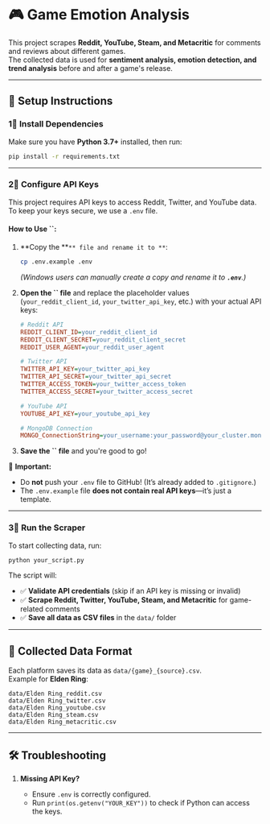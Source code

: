 # 🎮 Game Emotion Analysis 

This project scrapes **Reddit, YouTube, Steam, and Metacritic** for comments and reviews about different games.\
The collected data is used for **sentiment analysis, emotion detection, and trend analysis** before and after a game's release.

---

## 📌 **Setup Instructions**

### **1⃣ Install Dependencies**

Make sure you have **Python 3.7+** installed, then run:

```bash
pip install -r requirements.txt
```

---

### **2⃣ Configure API Keys**

This project requires API keys to access Reddit, Twitter, and YouTube data.\
To keep your keys secure, we use a `.env` file.

#### **How to Use **``**:**

1. **Copy the **``** file and rename it to **``:

   ```bash
   cp .env.example .env
   ```

   *(Windows users can manually create a copy and rename it to **`.env`**.)*

2. **Open the **``** file** and replace the placeholder values (`your_reddit_client_id`, `your_twitter_api_key`, etc.) with your actual API keys:

   ```ini
   # Reddit API
   REDDIT_CLIENT_ID=your_reddit_client_id
   REDDIT_CLIENT_SECRET=your_reddit_client_secret
   REDDIT_USER_AGENT=your_reddit_user_agent

   # Twitter API
   TWITTER_API_KEY=your_twitter_api_key
   TWITTER_API_SECRET=your_twitter_api_secret
   TWITTER_ACCESS_TOKEN=your_twitter_access_token
   TWITTER_ACCESS_SECRET=your_twitter_access_secret

   # YouTube API
   YOUTUBE_API_KEY=your_youtube_api_key

   # MongoDB Connection
   MONGO_ConnectionString=your_username:your_password@your_cluster.mongodb.net/?retryWrites=true&w=majority
   ```


3. **Save the **``** file** and you're good to go!

🚨 **Important:**

- Do **not** push your `.env` file to GitHub! (It’s already added to `.gitignore`.)
- The `.env.example` file **does not contain real API keys**—it’s just a template.

---

### **3⃣ Run the Scraper**

To start collecting data, run:

```bash
python your_script.py
```

The script will:

- ✅ **Validate API credentials** (skip if an API key is missing or invalid)
- ✅ **Scrape Reddit, Twitter, YouTube, Steam, and Metacritic** for game-related comments
- ✅ **Save all data as CSV files** in the `data/` folder

---

## 📂 **Collected Data Format**

Each platform saves its data as `data/{game}_{source}.csv`.\
Example for **Elden Ring**:

```
data/Elden Ring_reddit.csv
data/Elden Ring_twitter.csv
data/Elden Ring_youtube.csv
data/Elden Ring_steam.csv
data/Elden Ring_metacritic.csv
```

---

## 🛠 **Troubleshooting**

1. **Missing API Key?**

   - Ensure `.env` is correctly configured.
   - Run `print(os.getenv("YOUR_KEY"))` to check if Python can access the keys.

